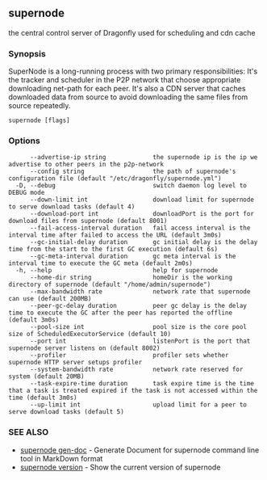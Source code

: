 ## supernode

the central control server of Dragonfly used for scheduling and cdn cache

### Synopsis

SuperNode is a long-running process with two primary responsibilities:
It's the tracker and scheduler in the P2P network that choose appropriate downloading net-path for each peer.
It's also a CDN server that caches downloaded data from source to avoid downloading the same files from source repeatedly.

```
supernode [flags]
```

### Options

```
      --advertise-ip string             the supernode ip is the ip we advertise to other peers in the p2p-network
      --config string                   the path of supernode's configuration file (default "/etc/dragonfly/supernode.yml")
  -D, --debug                           switch daemon log level to DEBUG mode
      --down-limit int                  download limit for supernode to serve download tasks (default 4)
      --download-port int               downloadPort is the port for download files from supernode (default 8001)
      --fail-access-interval duration   fail access interval is the interval time after failed to access the URL (default 3m0s)
      --gc-initial-delay duration       gc initial delay is the delay time from the start to the first GC execution (default 6s)
      --gc-meta-interval duration       gc meta interval is the interval time to execute the GC meta (default 2m0s)
  -h, --help                            help for supernode
      --home-dir string                 homeDir is the working directory of supernode (default "/home/admin/supernode")
      --max-bandwidth rate              network rate that supernode can use (default 200MB)
      --peer-gc-delay duration          peer gc delay is the delay time to execute the GC after the peer has reported the offline (default 3m0s)
      --pool-size int                   pool size is the core pool size of ScheduledExecutorService (default 10)
      --port int                        listenPort is the port that supernode server listens on (default 8002)
      --profiler                        profiler sets whether supernode HTTP server setups profiler
      --system-bandwidth rate           network rate reserved for system (default 20MB)
      --task-expire-time duration       task expire time is the time that a task is treated expired if the task is not accessed within the time (default 3m0s)
      --up-limit int                    upload limit for a peer to serve download tasks (default 5)
```

### SEE ALSO

* [supernode gen-doc](supernode_gen-doc.md)	 - Generate Document for supernode command line tool in MarkDown format
* [supernode version](supernode_version.md)	 - Show the current version of supernode

